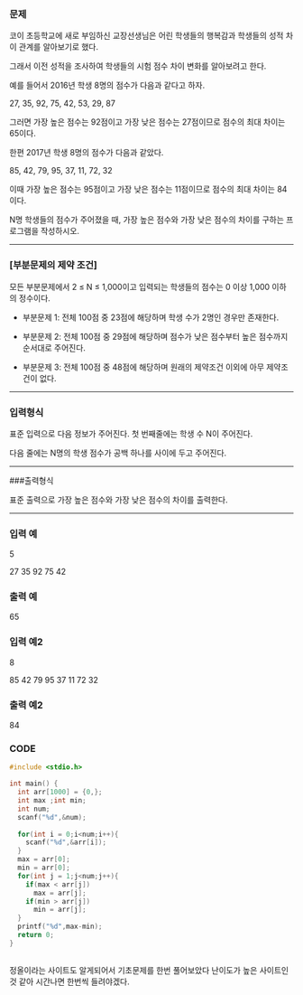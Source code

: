 ### 문제

코이 초등학교에 새로 부임하신 교장선생님은 어린 학생들의 행복감과 학생들의 성적 차이 관계를 알아보기로 했다.

그래서 이전 성적을 조사하여 학생들의 시험 점수 차이 변화를 알아보려고 한다.

예를 들어서 2016년 학생 8명의 점수가 다음과 같다고 하자.


27, 35, 92, 75, 42, 53, 29, 87
 

그러면 가장 높은 점수는 92점이고 가장 낮은 점수는 27점이므로 점수의 최대 차이는 65이다.

한편 2017년 학생 8명의 점수가 다음과 같았다.


85, 42, 79, 95, 37, 11, 72, 32
 

이때 가장 높은 점수는 95점이고 가장 낮은 점수는 11점이므로 점수의 최대 차이는 84이다.

N명 학생들의 점수가 주어졌을 때, 가장 높은 점수와 가장 낮은 점수의 차이를 구하는 프로그램을 작성하시오.


------------------------------------------------
 

### [부분문제의 제약 조건] 


모든 부분문제에서 2 ≤ N ≤ 1,000이고 입력되는 학생들의 점수는 0 이상 1,000 이하의 정수이다. 

* 부분문제 1: 전체 100점 중 23점에 해당하며 학생 수가 2명인 경우만 존재한다. 

* 부분문제 2: 전체 100점 중 29점에 해당하며 점수가 낮은 점수부터 높은 점수까지 순서대로 주어진다. 

* 부분문제 3: 전체 100점 중 48점에 해당하며 원래의 제약조건 이외에 아무 제약조건이 없다.​ 

 
---------------------------------------------

### 입력형식

표준 입력으로 다음 정보가 주어진다. 첫 번째줄에는 학생 수 N이 주어진다.

다음 줄에는 N명의 학생 점수가 공백 하나를 사이에 두고 주어진다.

------------------------------------

###출력형식

표준 출력으로 가장 높은 점수와 가장 낮은 점수의 차이를 출력한다.


----------------------

### 입력 예

5

27 35 92 75 42

### 출력 예

65

### 입력 예2

8

85 42 79 95 37 11 72 32

### 출력 예2

84


### CODE

```C
#include <stdio.h>

int main() {
  int arr[1000] = {0,};
  int max ;int min;
  int num;
  scanf("%d",&num);
  
  for(int i = 0;i<num;i++){
    scanf("%d",&arr[i]);
  }
  max = arr[0];
  min = arr[0];
  for(int j = 1;j<num;j++){
    if(max < arr[j])
      max = arr[j];
    if(min > arr[j])
      min = arr[j];
  }
  printf("%d",max-min);
  return 0;
}
  
```

정올이라는 사이트도 알게되어서 기초문제를 한번 풀어보았다 난이도가 높은 사이트인것 같아 시간나면 한번씩 들려야겠다.
